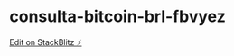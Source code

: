 # consulta-bitcoin-brl-fbvyez

[Edit on StackBlitz ⚡️](https://stackblitz.com/edit/consulta-bitcoin-brl-fbvyez)